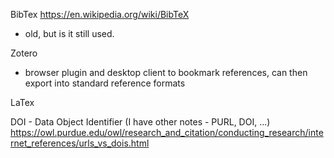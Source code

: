 

BibTex
https://en.wikipedia.org/wiki/BibTeX
- old, but is it still used.


Zotero
- browser plugin and desktop client to bookmark references, can then export into standard reference formats



LaTex

DOI - Data Object Identifier
(I have other notes - PURL, DOI, ...)
https://owl.purdue.edu/owl/research_and_citation/conducting_research/internet_references/urls_vs_dois.html
